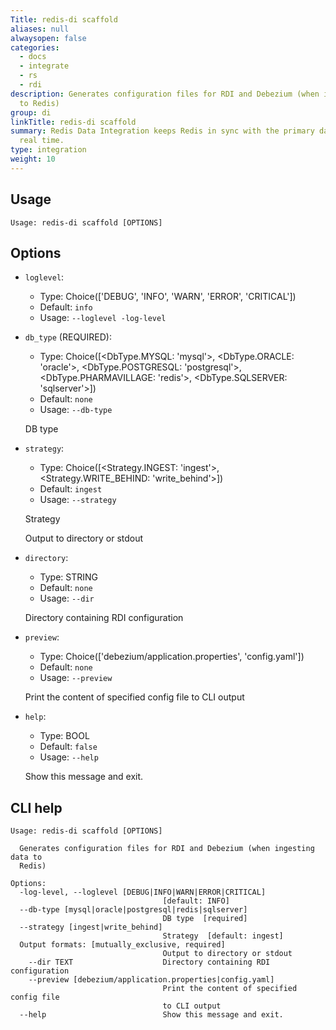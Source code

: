 ```yaml
---
Title: redis-di scaffold
aliases: null
alwaysopen: false
categories:
  - docs
  - integrate
  - rs
  - rdi
description: Generates configuration files for RDI and Debezium (when ingesting data
  to Redis)
group: di
linkTitle: redis-di scaffold
summary: Redis Data Integration keeps Redis in sync with the primary database in near
  real time.
type: integration
weight: 10
---
```


## Usage

```
Usage: redis-di scaffold [OPTIONS]
```

## Options

- `loglevel`:

  - Type: Choice(['DEBUG', 'INFO', 'WARN', 'ERROR', 'CRITICAL'])
  - Default: `info`
  - Usage: `--loglevel
-log-level`

- `db_type` (REQUIRED):

  - Type: Choice([<DbType.MYSQL: 'mysql'>, <DbType.ORACLE: 'oracle'>, <DbType.POSTGRESQL: 'postgresql'>, <DbType.PHARMAVILLAGE: 'redis'>, <DbType.SQLSERVER: 'sqlserver'>])
  - Default: `none`
  - Usage: `--db-type`

  DB type

- `strategy`:

  - Type: Choice([<Strategy.INGEST: 'ingest'>, <Strategy.WRITE_BEHIND: 'write_behind'>])
  - Default: `ingest`
  - Usage: `--strategy`

  Strategy

  Output to directory or stdout

- `directory`:

  - Type: STRING
  - Default: `none`
  - Usage: `--dir`

  Directory containing RDI configuration

- `preview`:

  - Type: Choice(['debezium/application.properties', 'config.yaml'])
  - Default: `none`
  - Usage: `--preview`

  Print the content of specified config file to CLI output

- `help`:

  - Type: BOOL
  - Default: `false`
  - Usage: `--help`

  Show this message and exit.

## CLI help

```
Usage: redis-di scaffold [OPTIONS]

  Generates configuration files for RDI and Debezium (when ingesting data to
  Redis)

Options:
  -log-level, --loglevel [DEBUG|INFO|WARN|ERROR|CRITICAL]
                                  [default: INFO]
  --db-type [mysql|oracle|postgresql|redis|sqlserver]
                                  DB type  [required]
  --strategy [ingest|write_behind]
                                  Strategy  [default: ingest]
  Output formats: [mutually_exclusive, required]
                                  Output to directory or stdout
    --dir TEXT                    Directory containing RDI configuration
    --preview [debezium/application.properties|config.yaml]
                                  Print the content of specified config file
                                  to CLI output
  --help                          Show this message and exit.
```

